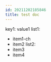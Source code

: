 ```yaml
---
id: 20211202185846
title: test doc
---
```

key1: value1
list1:
  - item1-ch
  - item2
list2:
  - item3
  - item4
